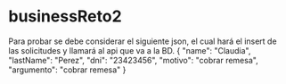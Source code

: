# businessReto2
Para probar se debe considerar el siguiente json, el cual hará el insert de las solicitudes y llamará al api que va a la BD.
{
    "name": "Claudia",
    "lastName": "Perez",
    "dni": "23423456",
    "motivo": "cobrar remesa",
    "argumento": "cobrar remesa"
}
